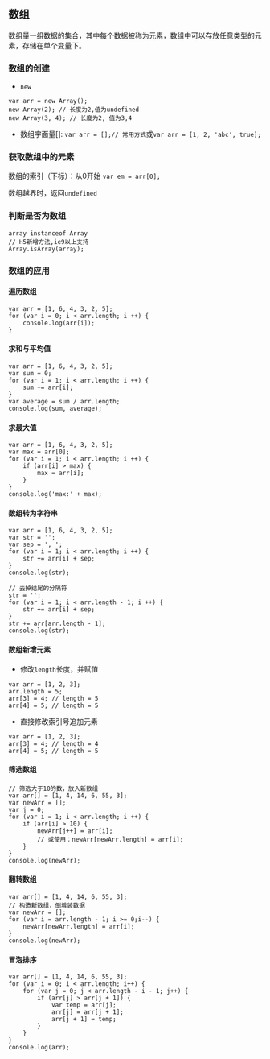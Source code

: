 ## 数组
数组量一组数据的集合，其中每个数据被称为元素，数组中可以存放任意类型的元素，存储在单个变量下。
### 数组的创建
- `new`
```
var arr = new Array();
new Array(2); // 长度为2,值为undefined
new Array(3, 4); // 长度为2, 值为3,4
```
- 数组字面量[]: `var arr = [];// 常用方式`或`var arr = [1, 2, 'abc', true];`
### 获取数组中的元素
数组的索引（下标）：从0开始
`var em = arr[0];`

数组越界时，返回`undefined`

### 判断是否为数组
```
array instanceof Array
// H5新增方法,ie9以上支持
Array.isArray(array);
```
### 数组的应用
#### 遍历数组
```
var arr = [1, 6, 4, 3, 2, 5];
for (var i = 0; i < arr.length; i ++) {
    console.log(arr[i]);
}
```

#### 求和与平均值
```
var arr = [1, 6, 4, 3, 2, 5];
var sum = 0;
for (var i = 1; i < arr.length; i ++) {
    sum += arr[i];
}
var average = sum / arr.length;
console.log(sum, average);
```

#### 求最大值
```
var arr = [1, 6, 4, 3, 2, 5];
var max = arr[0];
for (var i = 1; i < arr.length; i ++) {
    if (arr[i] > max) {
        max = arr[i];
    }
}
console.log('max:' + max);
```

#### 数组转为字符串
```
var arr = [1, 6, 4, 3, 2, 5];
var str = '';
var sep = ', ';
for (var i = 1; i < arr.length; i ++) {
    str += arr[i] + sep;
}
console.log(str);

// 去掉结尾的分隔符
str = '';
for (var i = 1; i < arr.length - 1; i ++) {
    str += arr[i] + sep;
}
str += arr[arr.length - 1];
console.log(str);
```

#### 数组新增元素
- 修改`length`长度，并赋值
```
var arr = [1, 2, 3];
arr.length = 5;
arr[3] = 4; // length = 5
arr[4] = 5; // length = 5
```
- 直接修改索引号追加元素
```
var arr = [1, 2, 3];
arr[3] = 4; // length = 4
arr[4] = 5; // length = 5
```

#### 筛选数组
```
// 筛选大于10的数，放入新数组
var arr[] = [1, 4, 14, 6, 55, 3];
var newArr = [];
var j = 0;
for (var i = 1; i < arr.length; i ++) {
    if (arr[i] > 10) {
        newArr[j++] = arr[i];
        // 或使用：newArr[newArr.length] = arr[i];
    }
}
console.log(newArr);
```

#### 翻转数组
```
var arr[] = [1, 4, 14, 6, 55, 3];
// 构造新数组，倒着装数据
var newArr = [];
for (var i = arr.length - 1; i >= 0;i--) {
    newArr[newArr.length] = arr[i];
}
console.log(newArr);
```

#### 冒泡排序
```
var arr[] = [1, 4, 14, 6, 55, 3];
for (var i = 0; i < arr.length; i++) {
    for (var j = 0; j < arr.length - i - 1; j++) {
        if (arr[j] > arr[j + 1]) {
            var temp = arr[j];
            arr[j] = arr[j + 1];
            arr[j + 1] = temp;
        }
    }
}
console.log(arr);
```